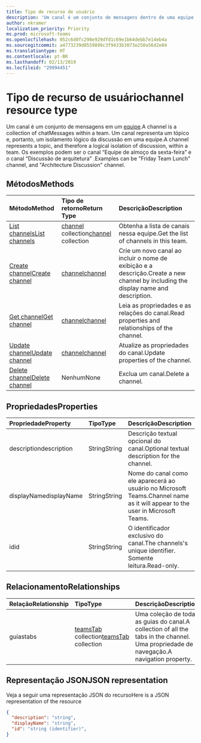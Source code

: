 ```yaml
---
title: Tipo de recurso de usuário
description: 'Um canal é um conjunto de mensagens dentro de uma equipe. '
author: nkramer
localization_priority: Priority
ms.prod: microsoft-teams
ms.openlocfilehash: 052c6d8fc298e929dfd1c69e1b64debb7e14eb4a
ms.sourcegitcommit: a4773239d8559899c3f9433b3073e250a56d2e04
ms.translationtype: HT
ms.contentlocale: pt-BR
ms.lasthandoff: 02/13/2019
ms.locfileid: "29994451"
---
```

# <a name="channel-resource-type"></a><span data-ttu-id="e6df2-103">Tipo de recurso de usuário</span><span class="sxs-lookup"><span data-stu-id="e6df2-103">channel resource type</span></span>



<span data-ttu-id="e6df2-104">Um canal é um conjunto de mensagens em um [equipe](../resources/team.md).</span><span class="sxs-lookup"><span data-stu-id="e6df2-104">A channel is a collection of chatMessages within a team.</span></span> <span data-ttu-id="e6df2-105">Um canal representa um tópico e, portanto, um isolamento lógico da discussão em uma equipe.</span><span class="sxs-lookup"><span data-stu-id="e6df2-105">A channel represents a topic, and therefore a logical isolation of discussion, within a team.</span></span> <span data-ttu-id="e6df2-106">Os exemplos podem ser o canal “Equipe de almoço da sexta-feira” e o canal “Discussão de arquitetura" .</span><span class="sxs-lookup"><span data-stu-id="e6df2-106">Examples can be "Friday Team Lunch" channel, and "Architecture Discussion" channel.</span></span>


## <a name="methods"></a><span data-ttu-id="e6df2-107">Métodos</span><span class="sxs-lookup"><span data-stu-id="e6df2-107">Methods</span></span>

| <span data-ttu-id="e6df2-108">Método</span><span class="sxs-lookup"><span data-stu-id="e6df2-108">Method</span></span>       | <span data-ttu-id="e6df2-109">Tipo de retorno</span><span class="sxs-lookup"><span data-stu-id="e6df2-109">Return Type</span></span>  |<span data-ttu-id="e6df2-110">Descrição</span><span class="sxs-lookup"><span data-stu-id="e6df2-110">Description</span></span>|
|:---------------|:--------|:----------|
|[<span data-ttu-id="e6df2-111">List channels</span><span class="sxs-lookup"><span data-stu-id="e6df2-111">List channels</span></span>](../api/channel-list.md) | <span data-ttu-id="e6df2-112">[channel](channel.md) collection</span><span class="sxs-lookup"><span data-stu-id="e6df2-112">[channel](channel.md) collection</span></span> | <span data-ttu-id="e6df2-113">Obtenha a lista de canais nessa equipe.</span><span class="sxs-lookup"><span data-stu-id="e6df2-113">Get the list of channels in this team.</span></span>|
|[<span data-ttu-id="e6df2-114">Create channel</span><span class="sxs-lookup"><span data-stu-id="e6df2-114">Create channel</span></span>](../api/channel-post.md) | [<span data-ttu-id="e6df2-115">channel</span><span class="sxs-lookup"><span data-stu-id="e6df2-115">channel</span></span>](channel.md) | <span data-ttu-id="e6df2-116">Crie um novo canal ao incluir o nome de exibição e a descrição.</span><span class="sxs-lookup"><span data-stu-id="e6df2-116">Create a new channel by including the display name and description.</span></span>|
|[<span data-ttu-id="e6df2-117">Get channel</span><span class="sxs-lookup"><span data-stu-id="e6df2-117">Get channel</span></span>](../api/channel-get.md) | [<span data-ttu-id="e6df2-118">channel</span><span class="sxs-lookup"><span data-stu-id="e6df2-118">channel</span></span>](channel.md) | <span data-ttu-id="e6df2-119">Leia as propriedades e as relações do canal.</span><span class="sxs-lookup"><span data-stu-id="e6df2-119">Read properties and relationships of the channel.</span></span>|
|[<span data-ttu-id="e6df2-120">Update channel</span><span class="sxs-lookup"><span data-stu-id="e6df2-120">Update channel</span></span>](../api/channel-patch.md) | [<span data-ttu-id="e6df2-121">channel</span><span class="sxs-lookup"><span data-stu-id="e6df2-121">channel</span></span>](channel.md) | <span data-ttu-id="e6df2-122">Atualize as propriedades do canal.</span><span class="sxs-lookup"><span data-stu-id="e6df2-122">Update properties of the channel.</span></span>|
|[<span data-ttu-id="e6df2-123">Delete channel</span><span class="sxs-lookup"><span data-stu-id="e6df2-123">Delete channel</span></span>](../api/channel-delete.md) | <span data-ttu-id="e6df2-124">Nenhum</span><span class="sxs-lookup"><span data-stu-id="e6df2-124">None</span></span> | <span data-ttu-id="e6df2-125">Exclua um canal.</span><span class="sxs-lookup"><span data-stu-id="e6df2-125">Delete a channel.</span></span>|

## <a name="properties"></a><span data-ttu-id="e6df2-126">Propriedades</span><span class="sxs-lookup"><span data-stu-id="e6df2-126">Properties</span></span>
| <span data-ttu-id="e6df2-127">Propriedade</span><span class="sxs-lookup"><span data-stu-id="e6df2-127">Property</span></span>     | <span data-ttu-id="e6df2-128">Tipo</span><span class="sxs-lookup"><span data-stu-id="e6df2-128">Type</span></span>   |<span data-ttu-id="e6df2-129">Descrição</span><span class="sxs-lookup"><span data-stu-id="e6df2-129">Description</span></span>|
|:---------------|:--------|:----------|
|<span data-ttu-id="e6df2-130">description</span><span class="sxs-lookup"><span data-stu-id="e6df2-130">description</span></span>|<span data-ttu-id="e6df2-131">String</span><span class="sxs-lookup"><span data-stu-id="e6df2-131">String</span></span>|<span data-ttu-id="e6df2-132">Descrição textual opcional do canal.</span><span class="sxs-lookup"><span data-stu-id="e6df2-132">Optional textual description for the channel.</span></span>|
|<span data-ttu-id="e6df2-133">displayName</span><span class="sxs-lookup"><span data-stu-id="e6df2-133">displayName</span></span>|<span data-ttu-id="e6df2-134">String</span><span class="sxs-lookup"><span data-stu-id="e6df2-134">String</span></span>|<span data-ttu-id="e6df2-135">Nome do canal como ele aparecerá ao usuário no Microsoft Teams.</span><span class="sxs-lookup"><span data-stu-id="e6df2-135">Channel name as it will appear to the user in Microsoft Teams.</span></span>|
|<span data-ttu-id="e6df2-136">id</span><span class="sxs-lookup"><span data-stu-id="e6df2-136">id</span></span>|<span data-ttu-id="e6df2-137">String</span><span class="sxs-lookup"><span data-stu-id="e6df2-137">String</span></span>|<span data-ttu-id="e6df2-138">O identificador exclusivo do canal.</span><span class="sxs-lookup"><span data-stu-id="e6df2-138">The channels's unique identifier.</span></span> <span data-ttu-id="e6df2-139">Somente leitura.</span><span class="sxs-lookup"><span data-stu-id="e6df2-139">Read-only.</span></span>|

## <a name="relationships"></a><span data-ttu-id="e6df2-140">Relacionamento</span><span class="sxs-lookup"><span data-stu-id="e6df2-140">Relationships</span></span>
| <span data-ttu-id="e6df2-141">Relação</span><span class="sxs-lookup"><span data-stu-id="e6df2-141">Relationship</span></span> | <span data-ttu-id="e6df2-142">Tipo</span><span class="sxs-lookup"><span data-stu-id="e6df2-142">Type</span></span>   |<span data-ttu-id="e6df2-143">Descrição</span><span class="sxs-lookup"><span data-stu-id="e6df2-143">Description</span></span>|
|:---------------|:--------|:----------|
|<span data-ttu-id="e6df2-144">guias</span><span class="sxs-lookup"><span data-stu-id="e6df2-144">tabs</span></span>|<span data-ttu-id="e6df2-145">[teamsTab](../resources/teamstab.md) collection</span><span class="sxs-lookup"><span data-stu-id="e6df2-145">[teamsTab](../resources/teamstab.md) collection</span></span>|<span data-ttu-id="e6df2-146">Uma coleção de todas as guias do canal.</span><span class="sxs-lookup"><span data-stu-id="e6df2-146">A collection of all the tabs in the channel.</span></span> <span data-ttu-id="e6df2-147">Uma propriedade de navegação.</span><span class="sxs-lookup"><span data-stu-id="e6df2-147">A navigation property.</span></span>|


## <a name="json-representation"></a><span data-ttu-id="e6df2-148">Representação JSON</span><span class="sxs-lookup"><span data-stu-id="e6df2-148">JSON representation</span></span>

<span data-ttu-id="e6df2-149">Veja a seguir uma representação JSON do recurso</span><span class="sxs-lookup"><span data-stu-id="e6df2-149">Here is a JSON representation of the resource</span></span>

<!-- {
  "blockType": "resource",
  "keyProperty": "id",
  "@odata.type": "microsoft.graph.channel"
}-->

```json
{
  "description": "string",
  "displayName": "string",
  "id": "string (identifier)",
}

```


<!-- uuid: 8fcb5dbc-d5aa-4681-8e31-b001d5168d79
2015-10-25 14:57:30 UTC -->
<!-- {
  "type": "#page.annotation",
  "description": "channel resource",
  "keywords": "",
  "section": "documentation",
  "tocPath": ""
}-->
